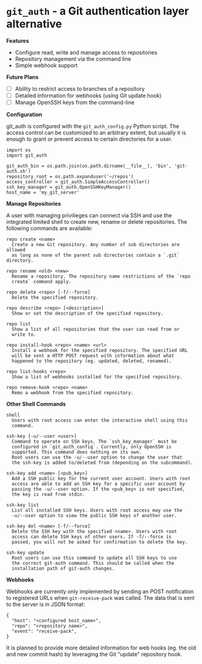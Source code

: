 # `git_auth` - a Git authentication layer alternative

__Features__

- Configure read, write and manage access to repositories
- Repository management via the command line
- Simple webhook support

__Future Plans__

- [ ] Ability to restrict access to branches of a repository
- [ ] Detailed information for webhooks (using Git update hook)
- [ ] Manage OpenSSH keys from the command-line

__Configuration__

git_auth is configured with the `git_auth_config.py` Python script. The
access control can be customized to an arbitrary extent, but usually it
is enough to grant or prevent access to certain directories for a user.

    import os
    import git_auth

    git_auth_bin = os.path.join(os.path.dirname(__file__), 'bin', 'git-auth.sh')
    repository_root = os.path.expanduser('~/repos')
    access_controller = git_auth.SimpleAccessController()
    ssh_key_manager = git_auth.OpenSSHKeyManager()
    host_name = 'my_git_server'

__Manage Repositories__

A user with managing privilieges can connect via SSH and use the integrated
limited shell to create new, rename or delete repositories. The following
commands are available:

    repo create <name>
      Create a new Git repository. Any number of sub directories are allowed
      as long as none of the parent sub directories contain a `.git` directory.

    repo rename <old> <new>
      Rename a repository. The repository name restrictions of the `repo
      create` command apply.

    repo delete <repo> [-f/--force]
      Delete the specified repository.

    repo describe <repo> [<description>]
      Show or set the description of the specified repository.

    repo list
      Show a list of all repositories that the user can read from or
      write to.

    repo install-hook <repo> <name> <url>
      Install a webhook for the specified repository. The specified URL
      will be sent a HTTP POST request with information about what 
      happened to the repository (eg. updated, deleted, renamed).

    repo list-hooks <repo>
      Show a list of webhooks installed for the specified repository.

    repo remove-hook <repo> <name>
      Remo a webhook from the specified repository.

__Other Shell Commands__

    shell
      Users with root access can enter the interactive shell using this
      command.

    ssh-key [-u/--user <user>]
      Command to operate on SSH keys. The `ssh_key_manager` must be
      configured in `git_auth_config`. Currently, only OpenSSH is
      supported. This command does nothing on its own.
      Root users can use the -u/--user option to change the user that
      the ssh-key is added to/deleted from (depending on the subcommand).

    ssh-key add <name> [<pub_key>]
      Add a SSH public key for the current user account. Users with root
      access are able to add an SSH key for a specific user account by
      passing the -u/--user option. If the <pub_key> is not specified,
      the key is read from stdin.

    ssh-key list
      List all installed SSH keys. Users with root access may use the
      -u/--user option to view the public SSH keys of another user.

    ssh-key del <name> [-f/--force]
      Delete the SSH key with the specified <name>. Users with root
      access can delete SSH keys of other users. If -f/--force is
      passed, you will not be asked for confirmation to delete the key.

    ssh-key update
      Root users can use this command to update all SSH keys to use
      the correct git-auth command. This should be called when the
      installation path of git-auth changes.

__Webhooks__

Webhooks are currently only implemented by sending an POST notification to
registered URLs when `git-receive-pack` was called. The data that is sent to
the server is in JSON format:

    {
      "host": "<configured host_name>",
      "repo": "<repository name>",
      "event": "receive-pack",
    }

It is planned to provide more detailed information for web hooks (eg. the
old and new commit hash) by leveraging the Git "update" repository hook.
